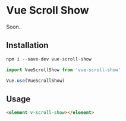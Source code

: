 # Vue Scroll Show

Soon..

## Installation

```js
npm i --save-dev vue-scroll-show
```

```js
import VueScrollShow from 'vue-scroll-show'

Vue.use(VueScrollShow)
```

## Usage

```html
<element v-scroll-show></element>
```
